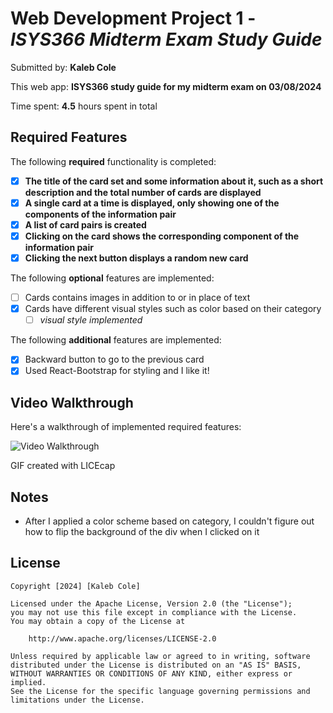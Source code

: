 # Web Development Project 1 - *ISYS366 Midterm Exam Study Guide*

Submitted by: **Kaleb Cole**

This web app: **ISYS366 study guide for my midterm exam on 03/08/2024**

Time spent: **4.5** hours spent in total

## Required Features

The following **required** functionality is completed:

- [X] **The title of the card set and some information about it, such as a short description and the total number of cards are displayed**
- [X] **A single card at a time is displayed, only showing one of the components of the information pair**
- [X] **A list of card pairs is created**
- [X] **Clicking on the card shows the corresponding component of the information pair**
- [X] **Clicking the next button displays a random new card**

The following **optional** features are implemented:

- [ ] Cards contains images in addition to or in place of text
- [X] Cards have different visual styles such as color based on their category
  - [ ] *visual style implemented*

The following **additional** features are implemented:

* [X] Backward button to go to the previous card
* [X] Used React-Bootstrap for styling and I like it!

## Video Walkthrough

Here's a walkthrough of implemented required features:

<img src='./src/assets/Flashcards Walkthrough.gif' title='Video Walkthrough' width='' alt='Video Walkthrough' />

GIF created with LICEcap 

## Notes

* After I applied a color scheme based on category, I couldn't figure out how to flip the background of the div when I clicked on it


## License

    Copyright [2024] [Kaleb Cole]

    Licensed under the Apache License, Version 2.0 (the "License");
    you may not use this file except in compliance with the License.
    You may obtain a copy of the License at

        http://www.apache.org/licenses/LICENSE-2.0

    Unless required by applicable law or agreed to in writing, software
    distributed under the License is distributed on an "AS IS" BASIS,
    WITHOUT WARRANTIES OR CONDITIONS OF ANY KIND, either express or implied.
    See the License for the specific language governing permissions and
    limitations under the License.
